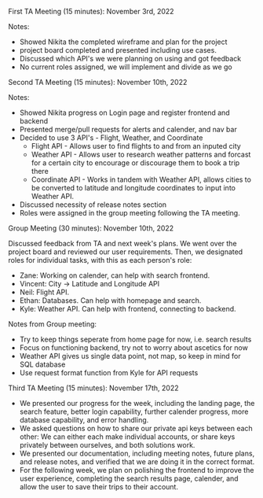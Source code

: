 First TA Meeting (15 minutes): November 3rd, 2022 

Notes: 
* Showed Nikita the completed wireframe and plan for the project
* project board completed and presented including use cases. 
* Discussed which API's we were planning on using and got feedback
* No current roles assigned, we will implement and divide as we go



Second TA Meeting (15 minutes): November 10th, 2022

Notes:

* Showed Nikita progress on Login page and register frontend and backend
* Presented merge/pull requests for alerts and calender, and nav bar
* Decided to use 3 API's - Flight, Weather, and Coordinate
  * Flight API - Allows user to find flights to and from an inputed city
  * Weather API - Allows user to research weather patterns and forcast for a certain city to encourage or discourage them to book a trip there
  * Coordinate API - Works in tandem with Weather API, allows cities to be converted to latitude and longitude coordinates to input into Weather API.
* Discussed necessity of release notes section
* Roles were assigned in the group meeting following the TA meeting.

Group Meeting (30 minutes): November 10th, 2022

Discussed feedback from TA and next week's plans. We went over the project board and reviewed our user requirements. Then, we designated roles for individual tasks, with this as each person's role:

* Zane: Working on calender, can help with search frontend.
* Vincent: City -> Latitude and Longitude API
* Neil: Flight API. 
* Ethan: Databases. Can help with homepage and search.
* Kyle: Weather API. Can help with frontend, connecting to backend.

Notes from Group meeting:

* Try to keep things seperate from home page for now, i.e. search results
* Focus on functioning backend, try not to worry about ascetics for now
* Weather API gives us single data point, not map, so keep in mind for SQL database
* Use request format function from Kyle for API requests

Third TA Meeting (15 minutes): November 17th, 2022

* We presented our progress for the week, including the landing page, the search feature, better login capability, further calender progress, more database capability, and error handling.
* We asked questions on how to share our private api keys between each other:
We can either each make individual accounts, or share keys privately between ourselves, and both solutions work.
* We presented our documentation, including meeting notes, future plans, and release notes, and verified that we are doing it in the correct format.
* For the following week, we plan on polishing the frontend to improve the user experience, completing the search results page, calender, and allow the user to save their trips to their account.

